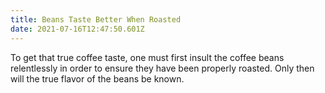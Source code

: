 ```yaml
---
title: Beans Taste Better When Roasted
date: 2021-07-16T12:47:50.601Z
---
```

To get that true coffee taste, one must first insult the coffee beans relentlessly in order to ensure they have been properly roasted.  Only then will the true flavor of the beans be known.